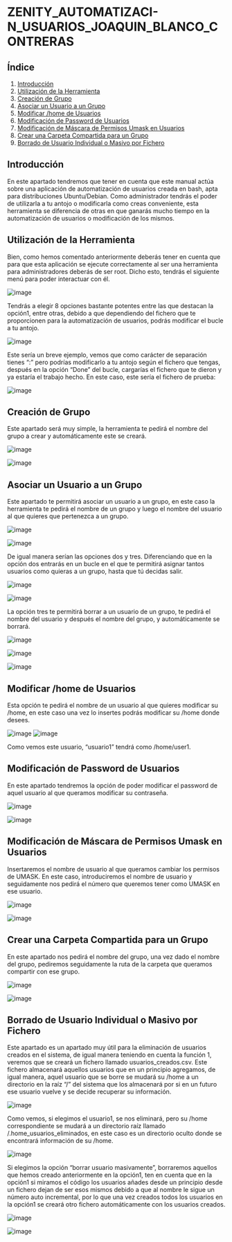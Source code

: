 # ZENITY_AUTOMATIZACI-N_USUARIOS_JOAQUIN_BLANCO_CONTRERAS

## Índice
1. [Introducción](#introducción)
2. [Utilización de la Herramienta](#utilización-de-la-herramienta)
3. [Creación de Grupo](#creación-de-grupo)
4. [Asociar un Usuario a un Grupo](#asociar-un-usuario-a-un-grupo)
5. [Modificar /home de Usuarios](#modificar-home-de-usuarios)
6. [Modificación de Password de Usuarios](#modificación-de-password-de-usuarios)
7. [Modificación de Máscara de Permisos Umask en Usuarios](#modificación-de-máscara-de-permisos-umask-en-usuarios)
8. [Crear una Carpeta Compartida para un Grupo](#crear-una-carpeta-compartida-para-un-grupo)
9. [Borrado de Usuario Individual o Masivo por Fichero](#borrado-de-usuario-individual-o-masivo-por-fichero)

## Introducción
En este apartado tendremos que tener en cuenta que este manual actúa sobre una aplicación de automatización de usuarios creada en bash, apta para distribuciones Ubuntu/Debian. Como administrador tendrás el poder de utilizarla a tu antojo o modificarla como creas conveniente, esta herramienta se diferencia de otras en que ganarás mucho tiempo en la automatización de usuarios o modificación de los mismos.

## Utilización de la Herramienta
Bien, como hemos comentado anteriormente deberás tener en cuenta que para que esta aplicación se ejecute correctamente al ser una herramienta para administradores deberás de ser root. Dicho esto, tendrás el siguiente menú para poder interactuar con él.

![image](https://github.com/JBC1994/ZENITY_AUTOMATIZACI-N_USUARIOS_JOAQUIN_BLANCO_CONTRERAS/assets/120668110/b8f88202-04ef-476e-bac1-2374dac5e6e6)


Tendrás a elegir 8 opciones bastante potentes entre las que destacan la opción1, entre otras, debido a que dependiendo del fichero que te proporcionen para la automatización de usuarios, podrás modificar el bucle a tu antojo.

![image](https://github.com/JBC1994/ZENITY_AUTOMATIZACI-N_USUARIOS_JOAQUIN_BLANCO_CONTRERAS/assets/120668110/bf8547ef-623b-478f-974b-b8e98d5763da)


Este sería un breve ejemplo, vemos que como carácter de separación tienes “:” pero podrías modificarlo a tu antojo según el fichero que tengas, después en la opción “Done” del bucle, cargarías el fichero que te dieron y ya estaría el trabajo hecho. En este caso, este sería el fichero de prueba:

![image](https://github.com/JBC1994/ZENITY_AUTOMATIZACI-N_USUARIOS_JOAQUIN_BLANCO_CONTRERAS/assets/120668110/28376e87-6fd3-462e-b25f-ac3363b05c33)


## Creación de Grupo
Este apartado será muy simple, la herramienta te pedirá el nombre del grupo a crear y automáticamente este se creará.

![image](https://github.com/JBC1994/ZENITY_AUTOMATIZACI-N_USUARIOS_JOAQUIN_BLANCO_CONTRERAS/assets/120668110/464d6d7f-705c-4b4a-92b9-c48f445a3e86)

![image](https://github.com/JBC1994/ZENITY_AUTOMATIZACI-N_USUARIOS_JOAQUIN_BLANCO_CONTRERAS/assets/120668110/28258ff5-50a3-42c8-8387-960270c62ea6)


## Asociar un Usuario a un Grupo
Este apartado te permitirá asociar un usuario a un grupo, en este caso la herramienta te pedirá el nombre de un grupo y luego el nombre del usuario al que quieres que pertenezca a un grupo.

![image](https://github.com/JBC1994/ZENITY_AUTOMATIZACI-N_USUARIOS_JOAQUIN_BLANCO_CONTRERAS/assets/120668110/7486639a-b828-4b04-8fbb-aba1f9ae23dc)

![image](https://github.com/JBC1994/ZENITY_AUTOMATIZACI-N_USUARIOS_JOAQUIN_BLANCO_CONTRERAS/assets/120668110/bcb40cfb-bc59-44f8-b8cd-8f00220b54af)

De igual manera serían las opciones dos y tres. Diferenciando que en la opción dos entrarás en un bucle en el que te permitirá asignar tantos usuarios como quieras a un grupo, hasta que tú decidas salir.

![image](https://github.com/JBC1994/ZENITY_AUTOMATIZACI-N_USUARIOS_JOAQUIN_BLANCO_CONTRERAS/assets/120668110/27d269f5-6a00-4293-86f4-0e985bc0931a)

![image](https://github.com/JBC1994/ZENITY_AUTOMATIZACI-N_USUARIOS_JOAQUIN_BLANCO_CONTRERAS/assets/120668110/15d000de-74d0-40a9-ba88-d92c1fd08191)

La opción tres te permitirá borrar a un usuario de un grupo, te pedirá el nombre del usuario y después el nombre del grupo, y automáticamente se borrará.

![image](https://github.com/JBC1994/ZENITY_AUTOMATIZACI-N_USUARIOS_JOAQUIN_BLANCO_CONTRERAS/assets/120668110/5e51a002-d56c-422a-b94d-dd61690be1cc)

![image](https://github.com/JBC1994/ZENITY_AUTOMATIZACI-N_USUARIOS_JOAQUIN_BLANCO_CONTRERAS/assets/120668110/e84f9a6b-8297-475d-9d7e-46af66dc3e43)

![image](https://github.com/JBC1994/ZENITY_AUTOMATIZACI-N_USUARIOS_JOAQUIN_BLANCO_CONTRERAS/assets/120668110/db373619-2d73-4404-ad7d-6866505b120d)


## Modificar /home de Usuarios
Esta opción te pedirá el nombre de un usuario al que quieres modificar su /home, en este caso una vez lo insertes podrás modificar su /home donde desees. 

![image](https://github.com/JBC1994/ZENITY_AUTOMATIZACI-N_USUARIOS_JOAQUIN_BLANCO_CONTRERAS/assets/120668110/0b20b64c-b9ac-490d-a745-3bb538e1904c)
![image](https://github.com/JBC1994/ZENITY_AUTOMATIZACI-N_USUARIOS_JOAQUIN_BLANCO_CONTRERAS/assets/120668110/9c3034d4-dd6a-4e0a-9928-bc8b9b8c803e)

Como vemos este usuario, “usuario1” tendrá como /home/user1.

## Modificación de Password de Usuarios
En este apartado tendremos la opción de poder modificar el password de aquel usuario al que queramos modificar su contraseña.

![image](https://github.com/JBC1994/ZENITY_AUTOMATIZACI-N_USUARIOS_JOAQUIN_BLANCO_CONTRERAS/assets/120668110/f37f22df-8cdb-43e4-8575-17ad0e030485)

![image](https://github.com/JBC1994/ZENITY_AUTOMATIZACI-N_USUARIOS_JOAQUIN_BLANCO_CONTRERAS/assets/120668110/4c58f188-5aa8-41ad-8a4e-80d3682b3623)

## Modificación de Máscara de Permisos Umask en Usuarios
Insertaremos el nombre de usuario al que queramos cambiar los permisos de UMASK. En este caso, introduciremos el nombre de usuario y seguidamente nos pedirá el número que queremos tener como UMASK en ese usuario.

![image](https://github.com/JBC1994/ZENITY_AUTOMATIZACI-N_USUARIOS_JOAQUIN_BLANCO_CONTRERAS/assets/120668110/5381aaf6-95b6-4b3e-9821-5ec5cdb22ab5)

![image](https://github.com/JBC1994/ZENITY_AUTOMATIZACI-N_USUARIOS_JOAQUIN_BLANCO_CONTRERAS/assets/120668110/c33f1100-fab4-4dab-89d4-6e675aee9098)

## Crear una Carpeta Compartida para un Grupo
En este apartado nos pedirá el nombre del grupo, una vez dado el nombre del grupo, pediremos seguidamente la ruta de la carpeta que queramos compartir con ese grupo.

![image](https://github.com/JBC1994/ZENITY_AUTOMATIZACI-N_USUARIOS_JOAQUIN_BLANCO_CONTRERAS/assets/120668110/3e47c54f-823b-4008-9fec-0ca7b7b21ce9)

![image](https://github.com/JBC1994/ZENITY_AUTOMATIZACI-N_USUARIOS_JOAQUIN_BLANCO_CONTRERAS/assets/120668110/061817bc-50b6-4991-8547-1a4bd0dace40)

## Borrado de Usuario Individual o Masivo por Fichero
Este apartado es un apartado muy útil para la eliminación de usuarios creados en el sistema, de igual manera teniendo en cuenta la función 1, veremos que se creará un fichero llamado usuarios_creados.csv. Este fichero almacenará aquellos usuarios que en un principio agregamos, de igual manera, aquel usuario que se borre se mudará su /home a un directorio en la raíz “/” del sistema que los almacenará por si en un futuro ese usuario vuelve y se decide recuperar su información.

![image](https://github.com/JBC1994/ZENITY_AUTOMATIZACI-N_USUARIOS_JOAQUIN_BLANCO_CONTRERAS/assets/120668110/b6262402-5e91-46ee-a95a-e6e9ab60f494)

Como vemos, si elegimos el usuario1, se nos eliminará, pero su /home correspondiente se mudará a un directorio raíz llamado /.home_usuarios_eliminados, en este caso es un directorio oculto donde se encontrará información de su /home.

![image](https://github.com/JBC1994/ZENITY_AUTOMATIZACI-N_USUARIOS_JOAQUIN_BLANCO_CONTRERAS/assets/120668110/f001bc5f-5ce6-4f94-a5fa-c78909403be4)

Si elegimos la opción “borrar usuario masivamente”, borraremos aquellos que hemos creado anteriormente en la opción1, ten en cuenta que en la opción1 si miramos el código los usuarios añades desde un principio desde un fichero dejan de ser esos mismos debido a que al nombre le sigue un número auto incremental, por lo que una vez creados todos los usuarios en la opción1 se creará otro fichero automáticamente con los usuarios creados.

![image](https://github.com/JBC1994/ZENITY_AUTOMATIZACI-N_USUARIOS_JOAQUIN_BLANCO_CONTRERAS/assets/120668110/3d77c314-3954-455b-a623-86b311265a1e)

![image](https://github.com/JBC1994/ZENITY_AUTOMATIZACI-N_USUARIOS_JOAQUIN_BLANCO_CONTRERAS/assets/120668110/f4ebd0ea-a78f-4ce4-8dbf-878a5edb4dfc)


